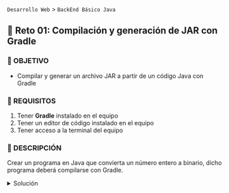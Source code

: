 `Desarrollo Web` > `BackEnd Básico Java`

## 💪 Reto 01: Compilación y generación de JAR con Gradle

### 🎯 OBJETIVO

- Compilar y generar un archivo JAR a partir de un código Java con Gradle

### 📃 REQUISITOS

1. Tener **Gradle** instalado en el equipo
2. Tener un editor de código instalado en el equipo
3. Tener acceso a la terminal del equipo

### 💭 DESCRIPCIÓN

Crear un programa en Java que convierta un número entero a binario, dicho programa deberá compilarse con Gradle.

<details>
  <summary>Solución</summary>

  Afortunadamente Java cuenta con un método estático en la clase Integer que convierte un número entero en binario:

  ```java
  public class IntegerToBinary {
    public static void main(String [] args) {
      int number = 20;

      String binary = Integer.toBinaryString(number);

      System.out.println("El número entero " + number + " en binario es: " + binary);
    }
  }
  ```

  Por último, basados en el Ejemplo 02 y 03 podemos crear el siguiente archivo de Gradle:

  ```groovy
  plugins {
    id 'java'
  }

  jar {
    manifest {
      attributes 'Main-Class': 'IntegerToBinary'
    }
  }
  ```

  Así al ejecutar el comando `gradle build` generará el JAR correspondiente.
</details>